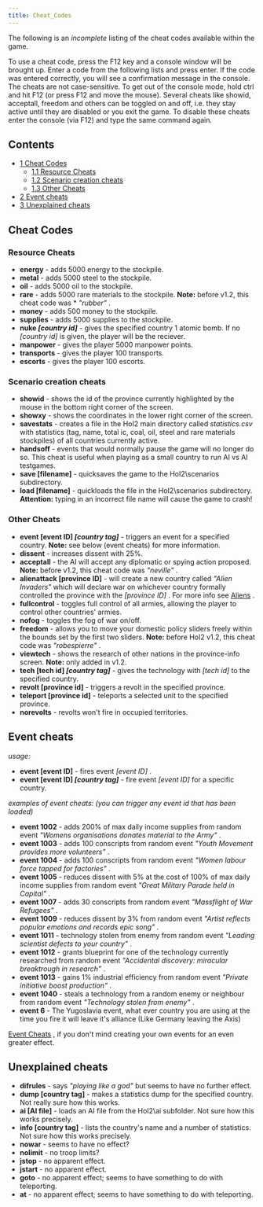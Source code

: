 ```yaml
---
title: Cheat_Codes
---
```

 The following is an _incomplete_ listing of the cheat codes available within the game.

To use a cheat code, press the F12 key and a console window will be brought up. Enter a code from the following lists and press enter. If the code was entered correctly, you will see a confirmation message in the console. The cheats are not case-sensitive. To get out of the console mode, hold ctrl and hit F12 (or press F12 and move the mouse). Several cheats like showid, acceptall, freedom and others can be toggled on and off, i.e. they stay active until they are disabled or you exit the game. To disable these cheats enter the console (via F12) and type the same command again.

Contents
--------

*   [1 Cheat Codes](#Cheat_Codes)
    *   [1.1 Resource Cheats](#Resource_Cheats)
    *   [1.2 Scenario creation cheats](#Scenario_creation_cheats)
    *   [1.3 Other Cheats](#Other_Cheats)
*   [2 Event cheats](#Event_cheats)
*   [3 Unexplained cheats](#Unexplained_cheats)

Cheat Codes
-----------

### Resource Cheats

*   **energy** \- adds 5000 energy to the stockpile.
*   **metal** \- adds 5000 steel to the stockpile.
*   **oil** \- adds 5000 oil to the stockpile.
*   **rare** \- adds 5000 rare materials to the stockpile. **Note:** before v1.2, this cheat code was \* _"rubber"_ .
*   **money** \- adds 500 money to the stockpile.
*   **supplies** \- adds 5000 supplies to the stockpile.
*   **nuke _\[country id\]_** \- gives the specified country 1 atomic bomb. If no _\[country id\]_ is given, the player will be the reciever.
*   **manpower** \- gives the player 5000 manpower points.
*   **transports** \- gives the player 100 transports.
*   **escorts** \- gives the player 100 escorts.

### Scenario creation cheats

*   **showid** \- shows the id of the province currently highlighted by the mouse in the bottom right corner of the screen.
*   **showxy** \- shows the coordinates in the lower right corner of the screen.
*   **savestats** \- creates a file in the HoI2 main directory called _statistics.csv_ with statistics (tag, name, total ic, coal, oil, steel and rare materials stockpiles) of all countries currently active.
*   **handsoff** \- events that would normally pause the game will no longer do so. This cheat is useful when playing as a small country to run AI vs AI testgames.
*   **save \[filename\]** \- quicksaves the game to the HoI2\\scenarios subdirectory.
*   **load \[filename\]** \- quickloads the file in the HoI2\\scenarios subdirectory. **Attention:** typing in an incorrect file name will cause the game to crash!

### Other Cheats

*   **event \[event ID\] _\[country tag\]_** \- triggers an event for a specified country. **Note:** see below (event cheats) for more information.
*   **dissent** \- increases dissent with 25%.
*   **acceptall** \- the AI will accept any diplomatic or spying action proposed. **Note:** before v1.2, this cheat code was _"neville"_ .
*   **alienattack \[province ID\]** \- will create a new country called _"Alien Invaders"_ which will declare war on whichever country formally controlled the province with the _\[province ID\]_ . For more info see [Aliens](/wiki/Aliens "Aliens") .
*   **fullcontrol** \- toggles full control of all armies, allowing the player to control other countries' armies.
*   **nofog** \- toggles the fog of war on/off.
*   **freedom** \- allows you to move your domestic policy sliders freely within the bounds set by the first two sliders. **Note:** before HoI2 v1.2, this cheat code was _"robespierre"_ .
*   **viewtech** \- shows the research of other nations in the province-info screen. **Note:** only added in v1.2.
*   **tech \[tech id\] _\[country tag\]_** \- gives the technology with _\[tech id\]_ to the specified country.
*   **revolt \[province id\]** \- triggers a revolt in the specified province.
*   **teleport \[province id\]** \- teleports a selected unit to the specified province.
*   **norevolts** \- revolts won't fire in occupied territories.

Event cheats
------------

_usage:_  

*   **event \[event ID\]** \- fires event _\[event ID\]_ .
*   **event \[event ID\] _\[country tag\]_** \- fire event _\[event ID\]_ for a specific country.

_examples of event cheats: (you can trigger any event id that has been loaded)_

*   **event 1002** \- adds 200% of max daily income supplies from random event _"Womens organisations donates material to the Army"_ .
*   **event 1003** \- adds 100 conscripts from random event _"Youth Movement provides more volunteers"_ .
*   **event 1004** \- adds 100 conscripts from random event _"Women labour force tapped for factories"_ .
*   **event 1005** \- reduces dissent with 5% at the cost of 100% of max daily income supplies from random event _"Great Military Parade held in Capital"_ .
*   **event 1007** \- adds 30 conscripts from random event _"Massflight of War Refugees"_ .
*   **event 1009** \- reduces dissent by 3% from random event _"Artist reflects popular emotions and records epic song"_ .
*   **event 1011** \- technology stolen from enemy from random event _"Leading scientist defects to your country"_ .
*   **event 1012** \- grants blueprint for one of the technology currently researched from random event _"Accidental discovery: miracular breaktrough in research"_ .
*   **event 1013** \- gains 1% industrial efficiency from random event _"Private initiative boost production"_ .
*   **event 1040** \- steals a technology from a random enemy or neighbour from random event _"Technology stolen from enemy"_ .
*   **event 6** \- The Yugoslavia event, what ever country you are using at the time you fire it will leave it's alliance (Like Germany leaving the Axis)

[Event Cheats](/wiki/Event_Cheats "Event Cheats") , if you don't mind creating your own events for an even greater effect.

Unexplained cheats
------------------

*   **difrules** \- says _"playing like a god"_ but seems to have no further effect.
*   **dump \[country tag\]** \- makes a statistics dump for the specified country. Not really sure how this works.
*   **ai \[AI file\]** \- loads an AI file from the HoI2\\ai subfolder. Not sure how this works precisely.
*   **info \[country tag\]** \- lists the country's name and a number of statistics. Not sure how this works precisely.
*   **nowar** \- seems to have no effect?
*   **nolimit** \- no troop limits?
*   **jstop** \- no apparent effect.
*   **jstart** \- no apparent effect.
*   **goto** \- no apparent effect; seems to have something to do with teleporting.
*   **at** \- no apparent effect; seems to have something to do with teleporting.